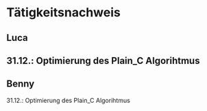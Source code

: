 # Tätigkeitsnachweis

## Luca

31.12.: Optimierung des Plain_C Algorihtmus
---
## Benny

31.12.: Optimierung des Plain_C Algorihtmus